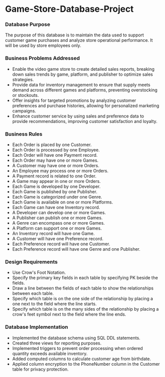# Game-Store-Database-Project

### Database Purpose
The purpose of this database is to maintain the data used to support customer game purchases and analyze store operational performance. It will be used by store employees only.

### Business Problems Addressed
- Enable the video game store to create detailed sales reports, breaking down sales trends by game, platform, and publisher to optimize sales strategies.
- Provide data for inventory management to ensure that supply meets demand across different games and platforms, preventing overstocking or stockouts.
- Offer insights for targeted promotions by analyzing customer preferences and purchase histories, allowing for personalized marketing campaigns.
- Enhance customer service by using sales and preference data to provide recommendations, improving customer satisfaction and loyalty.

### Business Rules
- Each Order is placed by one Customer.
- Each Order is processed by one Employee.
- Each Order will have one Payment record.
- Each Order may have one or more Games.
- A Customer may have one or more Orders.
- An Employee may process one or more Orders.
- A Payment record is related to one Order.
- A Game may appear in one or more Orders.
- Each Game is developed by one Developer.
- Each Game is published by one Publisher.
- Each Game is categorized under one Genre.
- Each Game is available on one or more Platforms.
- Each Game can have one Inventory record.
- A Developer can develop one or more Games.
- A Publisher can publish one or more Games.
- A Genre can encompass one or more Games.
- A Platform can support one or more Games.
- An Inventory record will have one Game.
- A Customer will have one Preference record.
- Each Preference record will have one Customer.
- Each Preference record will have one Genre and one Publisher.

### Design Requirements 
- Use Crow's Foot Notation.
- Specify the primary key fields in each table by specifying PK beside the fields.
- Draw a line between the fields of each table to show the relationships between each table.
- Specify which table is on the one side of the relationship by placing a one next to the field where the line starts.
- Specify which table is on the many sides of the relationship by placing a crow's feet symbol next to the field where the line ends.

### Database Implementation
- Implemented the database schema using SQL DDL statements.
- Created three views for reporting purposes.
- Implemented triggers to prevent order processing when ordered quantity exceeds available inventory.
- Added computed columns to calculate customer age from birthdate.
- Applied column encryption to the PhoneNumber column in the Customer table for privacy protection.


